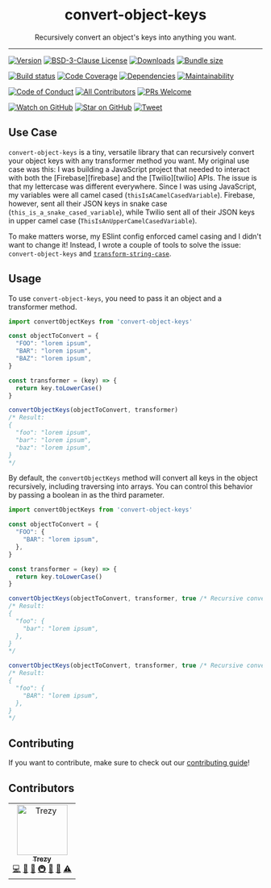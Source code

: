 <div align="center">
  <h1>convert-object-keys</h1>

  <p>Recursively convert an object's keys into anything you want.</p>

  <hr />
</div>

[![Version][version-badge]][package]
[![BSD-3-Clause License][license-badge]][license]
[![Downloads][downloads-badge]][npmtrends]
[![Bundle size][bundlephobia-badge]][bundlephobia]

[![Build status][circleci-badge]][circleci]
[![Code Coverage][coveralls-badge]][coveralls]
[![Dependencies][daviddm-badge]][daviddm]
[![Maintainability][codeclimate-badge]][codeclimate]

[![Code of Conduct][code-of-conduct-badge]][code-of-conduct]
[![All Contributors](https://img.shields.io/badge/all_contributors-1-orange.svg?style=flat-square)](#contributors)
[![PRs Welcome][prs-badge]][prs]

[![Watch on GitHub][github-watch-badge]][github-watch]
[![Star on GitHub][github-star-badge]][github-star]
[![Tweet][twitter-badge]][twitter]

## Use Case

`convert-object-keys` is a tiny, versatile library that can recursively convert your object keys with any transformer method you want. My original use case was this: I was building a JavaScript project that needed to interact with both the [Firebase][firebase] and the [Twilio][twilio] APIs. The issue is that my lettercase was different everywhere. Since I was using JavaScript, my variables were all camel cased (`thisIsACamelCasedVariable`). Firebase, however, sent all their JSON keys in snake case (`this_is_a_snake_cased_variable`), while Twilio sent all of their JSON keys in upper camel case (`ThisIsAnUpperCamelCasedVariable`).

To make matters worse, my ESlint config enforced camel casing and I didn't want to change it! Instead, I wrote a couple of tools to solve the issue: `convert-object-keys` and [`transform-string-case`][transform-string-case].

## Usage

To use `convert-object-keys`, you need to pass it an object and a transformer method.

```js
import convertObjectKeys from 'convert-object-keys'

const objectToConvert = {
  "FOO": "lorem ipsum",
  "BAR": "lorem ipsum",
  "BAZ": "lorem ipsum",
}

const transformer = (key) => {
  return key.toLowerCase()
}

convertObjectKeys(objectToConvert, transformer)
/* Result:
{
  "foo": "lorem ipsum",
  "bar": "lorem ipsum",
  "baz": "lorem ipsum",
}
*/
```

By default, the `convertObjectKeys` method will convert all keys in the object recursively, including traversing into arrays. You can control this behavior by passing a boolean in as the third parameter.

```js
import convertObjectKeys from 'convert-object-keys'

const objectToConvert = {
  "FOO": {
    "BAR": "lorem ipsum",
  },
}

const transformer = (key) => {
  return key.toLowerCase()
}

convertObjectKeys(objectToConvert, transformer, true /* Recursive conversion enabled */)
/* Result:
{
  "foo": {
    "bar": "lorem ipsum",
  },
}
*/

convertObjectKeys(objectToConvert, transformer, true /* Recursive conversion disabled */)
/* Result:
{
  "foo": {
    "BAR": "lorem ipsum",
  },
}
*/
```

## Contributing

If you want to contribute, make sure to check out our [contributing guide][contributing]!

## Contributors

<!-- ALL-CONTRIBUTORS-LIST:START - Do not remove or modify this section -->
<!-- prettier-ignore-start -->
<!-- markdownlint-disable -->
<table>
  <tr>
    <td align="center"><a href="http://trezy.com"><img src="https://avatars2.githubusercontent.com/u/442980?v=4" width="100px;" alt="Trezy"/><br /><sub><b>Trezy</b></sub></a><br /><a href="https://github.com/trezy/convert-object-keys/commits?author=trezy" title="Code">💻</a> <a href="https://github.com/trezy/convert-object-keys/commits?author=trezy" title="Documentation">📖</a> <a href="#ideas-trezy" title="Ideas, Planning, & Feedback">🤔</a> <a href="#infra-trezy" title="Infrastructure (Hosting, Build-Tools, etc)">🚇</a> <a href="#maintenance-trezy" title="Maintenance">🚧</a> <a href="#tool-trezy" title="Tools">🔧</a> <a href="https://github.com/trezy/convert-object-keys/commits?author=trezy" title="Tests">⚠️</a></td>
  </tr>
</table>

<!-- markdownlint-enable -->
<!-- prettier-ignore-end -->
<!-- ALL-CONTRIBUTORS-LIST:END -->

[bundlephobia]: https://bundlephobia.com/result?p=convert-object-keys
[bundlephobia-badge]: https://img.shields.io/bundlephobia/minzip/convert-object-keys.svg?style=flat-square
[circleci]: https://circleci.com/gh/trezy/workflows/convert-object-keys
[circleci-badge]: https://img.shields.io/circleci/build/gh/trezy/convert-object-keys/master.svg?style=flat-square
[code-of-conduct]: CODE_OF_CONDUCT.md
[code-of-conduct-badge]: https://img.shields.io/badge/code%20of-conduct-ff69b4.svg?style=flat-square
[codeclimate]: https://codeclimate.com/github/trezy/convert-object-keys
[codeclimate-badge]: https://img.shields.io/codeclimate/maintainability/trezy/convert-object-keys.svg?style=flat-square
[contributing]: CONTRIBUTING.md
[coveralls]: https://coveralls.io/github/trezy/convert-object-keys
[coveralls-badge]: https://img.shields.io/coveralls/trezy/convert-object-keys.svg?style=flat-square
[daviddm]: https://david-dm.org/trezy/convert-object-keys
[daviddm-badge]: https://img.shields.io/david/dev/trezy/convert-object-keys.svg?style=flat-square
[downloads-badge]: https://img.shields.io/npm/dm/convert-object-keys.svg?style=flat-square
[github-watch]: https://github.com/trezy/convert-object-keys/watchers
[github-watch-badge]: https://img.shields.io/github/watchers/trezy/convert-object-keys.svg?style=social
[github-star]: https://github.com/trezy/convert-object-keys/stargazers
[github-star-badge]: https://img.shields.io/github/stars/trezy/convert-object-keys.svg?style=social
[license]: LICENSE
[license-badge]: https://img.shields.io/npm/l/convert-object-keys.svg?style=flat-square
[npmtrends]: https://www.npmtrends.com/convert-object-keys
[package]: https://npmjs.com/package/convert-object-keys
[prs]: CONTRIBUTING.md
[prs-badge]: https://img.shields.io/badge/PRs-welcome-brightgreen.svg?style=flat-square
[transform-string-case]: https://github.com/trezy/transform-string-case
[twitter]: https://twitter.com/intent/tweet?text=Check%20out%20convert-object-keys%20by%20%40TrezyCodes%20https%3A%2F%2Fgithub.com%2Ftrezy%2Fconvert-object-keys%20%F0%9F%91%8D
[twitter-badge]: https://img.shields.io/twitter/url/https/github.com/trezy/convert-object-keys.svg?style=social
[version-badge]: https://img.shields.io/npm/v/convert-object-keys.svg?style=flat-square

